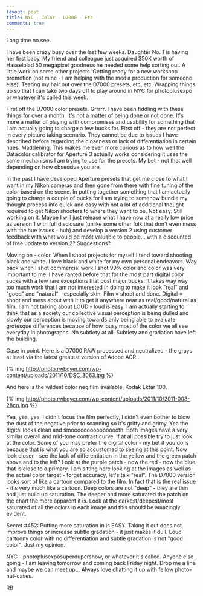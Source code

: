 ```yaml
---
layout: post
title: NYC - Color - D7000 - Etc
comments: true
---
```

Long time no see.

I have been crazy busy over the last few weeks. Daughter No. 1 is having her first baby, My friend and colleague just acquired $50K worth of Hasselblad 50 megapixel goodness he needed some help sorting out. A little work on some other projects. Getting ready for a new workshop promotion (not mine - I am helping with the media production for someone else). Tearing my hair out over the D7000 presets, etc, etc. Wrapping things up so that I can take two days off to play around in NYC for photoplusexpo or whatever it's called this week.

First off the D7000 color presets. Grrrrr. I have been fiddling with these things for over a month. It's not a matter of being done or not done. It's more a matter of playing with compromises and usability for something that I am actually going to charge a few bucks for. First off - they are not perfect in every picture taking scenario. They cannot be due to issues I have described before regarding the closeness or lack of differentiation in certain hues. Maddening. This makes me even more curious as to how well the Datacolor calibrator for Aperture 3 actually works considering it uses the same mechanisms I am trying to use for the presets. My bet - not that well depending on how obsessive you are.

In the past I have developed Aperture presets that get me close to what I want in my Nikon cameras and then gone from there with fine tuning of the color based on the scene. In putting together something that I am actually going to charge a couple of bucks for I am trying to somehow bundle my thought process into quick and easy with not a lot of additional thought required to get Nikon shooters to where they want to be. Not easy. Still working on it. Maybe I will just release what I have now at a really low price as version 1 with full disclosure (unlike some other folk that don't even mess with the hue issues - huh) and develop a version 2 using customer feedback with what would be most valuable to people... with a discounted of free update to version 2? Suggestions?

Moving on - color. When I shoot projects for myself I tend toward shooting black and white. I love black and white for my own personal endeavors. Way back when I shot commercial work I shot 99% color and color was very important to me. I have ranted before that for the most part digital color sucks with a few rare exceptions that cost major bucks. It takes way way too much work that I am not interested in doing to make it look "real" and "good" and "natural" - especially skin. Film = shoot and done. Digital = shoot and mess about with it to get it anywhere near as real/good/natural as film. I am not talking about LOUD - loud is easy. I am actually starting to think that as a society our collective visual perception is being dulled and slowly our perception is moving towards only being able to evaluate grotesque differences because of how lousy most of the color we all see everyday in photographs. No subtlety at all. Subtlety and gradation have left the building.

Case in point. Here is a D7000 RAW processed and neutralized - the grays at least via the latest greatest version of Adobe ACR...

{% img http://photo.rwboyer.com/wp-content/uploads/2011/10/DSC_3063.jpg %}

And here is the wildest color neg film available, Kodak Ektar 100.

{% img http://photo.rwboyer.com/wp-content/uploads/2011/10/2011-008-28cn.jpg %}

Yea, yea, yea, I didn't focus the film perfectly, I didn't even bother to blow the dust of the negative prior to scanning so it's gritty and grimy. Yea the digital looks clean and smoooooooooooooooth. Both images have a very similar overall and mid-tone contrast curve. If at all possible try to just look at the color. Some of you may prefer the digital color - my bet if you do is because that is what you are so accustomed to seeing at this point. Now look closer - see the lack of differentiation in the yellow and the green patch above and to the left? Look at the purple patch - now the red - now the blue that is close to a primary. I am sitting here looking at the images as well as the actual color target - forget accuracy, let's talk "real". The D7000 version looks sort of like a cartoon compared to the film. In fact that is the real issue - it's very much like a cartoon. Deep colors are not "deep" - they are thin and just build up saturation. The deeper and more saturated the patch on the chart the more apparent it is. Look at the darkest/deepest/most saturated of all the colors in each image and this should be amazingly evident.

Secret #452: Putting more saturation in is EASY. Taking it out does not improve things or increase subtle gradation - it just makes it dull. Loud cartoony color with no differentiation and subtle gradation is not "good color". Just my opinion.

NYC - photoplusexposuperdupershow, or whatever it's called. Anyone else going - I am leaving tomorrow and coming back Friday night. Drop me a line and maybe we can meet up... Always love chatting it up with fellow photo-nut-cases.

RB